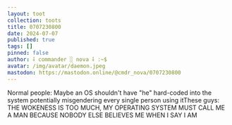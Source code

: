 ```yaml
---
layout: toot
collection: toots
title: 0707230800
date: 2024-07-07
published: true
tags: []
pinned: false
author: ⸸ commander ░ nova ⸸ :~$
avatar: /img/avatar/daemon.jpeg
mastodon: https://mastodon.online/@cmdr_nova/0707230800
---
```


Normal people: Maybe an OS shouldn't have "he" hard-coded into the system potentially misgendering every single person using itThese guys: THE WOKENESS IS TOO MUCH, MY OPERATING SYSTEM MUST CALL ME A MAN BECAUSE NOBODY ELSE BELIEVES ME WHEN I SAY I AM
